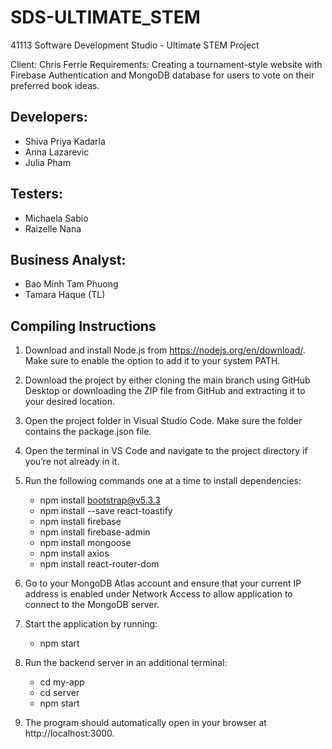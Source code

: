 # SDS-ULTIMATE_STEM
41113 Software Development Studio - Ultimate STEM Project 

Client: Chris Ferrie
Requirements: Creating a tournament-style website with Firebase Authentication and MongoDB database for users to vote on their preferred book ideas.

## Developers:
- Shiva Priya Kadarla 
- Anna Lazarevic
- Julia Pham 

## Testers:
- Michaela Sabio
- Raizelle Nana

## Business Analyst:
- Bao Minh Tam Phuong
- Tamara Haque (TL)


## Compiling Instructions 
1. Download and install Node.js from https://nodejs.org/en/download/. Make sure to enable the option to add it to your system PATH.
2. Download the project by either cloning the main branch using GitHub Desktop or downloading the ZIP file from GitHub and extracting it to your desired location.
3. Open the project folder in Visual Studio Code. Make sure the folder contains the package.json file.
4. Open the terminal in VS Code and navigate to the project directory if you’re not already in it.
5. Run the following commands one at a time to install dependencies:
   - npm install bootstrap@v5.3.3
   - npm install --save react-toastify
   - npm install firebase
   - npm install firebase-admin
   - npm install mongoose
   - npm install axios 
   - npm install react-router-dom 

6. Go to your MongoDB Atlas account and ensure that your current IP address is enabled under Network Access to allow application to connect to the MongoDB server.
7. Start the application by running:
   - npm start
8. Run the backend server in an additional terminal:
   - cd my-app
   - cd server
   - npm start
9. The program should automatically open in your browser at http://localhost:3000.
